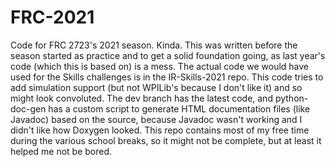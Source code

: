 # FRC-2021
Code for FRC 2723's 2021 season. Kinda. This was written before the season started as practice and to get a solid foundation going, as last year's code (which this is based on) is a mess. The actual code we would have used for the Skills challenges is in the IR-Skills-2021 repo. This code tries to add simulation support (but not WPILib's because I don't like it) and so might look convoluted. The dev branch has the latest code, and python-doc-gen has a custom script to generate HTML documentation files (like Javadoc) based on the source, because Javadoc wasn't working and I didn't like how Doxygen looked. This repo contains most of my free time during the various school breaks, so it might not be complete, but at least it helped me not be bored.
